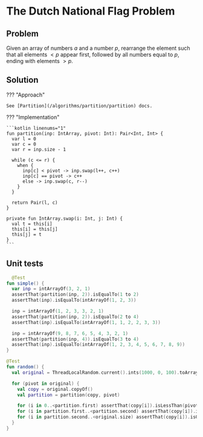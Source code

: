 # The Dutch National Flag Problem

## Problem

Given an array of numbers $a$ and a number $p$, rearrange the element such that all elements $<p$ appear first, followed by all numbers equal to $p$, ending with elements $>p$.

## Solution

??? "Approach"

    See [Partition](/algorithms/partition/partition) docs.

??? "Implementation"

    ```kotlin linenums="1"
    fun partition(inp: IntArray, pivot: Int): Pair<Int, Int> {
      var l = 0
      var c = 0
      var r = inp.size - 1

      while (c <= r) {
        when {
          inp[c] < pivot -> inp.swap(l++, c++)
          inp[c] == pivot -> c++
          else -> inp.swap(c, r--)
        }
      }

      return Pair(l, c)
    }

    private fun IntArray.swap(i: Int, j: Int) {
      val t = this[i]
      this[i] = this[j]
      this[j] = t
    }
    ```

## Unit tests

```kotlin linenums="1"
  @Test
fun simple() {
  var inp = intArrayOf(3, 2, 1)
  assertThat(partition(inp, 2)).isEqualTo(1 to 2)
  assertThat(inp).isEqualTo(intArrayOf(1, 2, 3))

  inp = intArrayOf(1, 2, 3, 3, 2, 1)
  assertThat(partition(inp, 2)).isEqualTo(2 to 4)
  assertThat(inp).isEqualTo(intArrayOf(1, 1, 2, 2, 3, 3))

  inp = intArrayOf(9, 8, 7, 6, 5, 4, 3, 2, 1)
  assertThat(partition(inp, 4)).isEqualTo(3 to 4)
  assertThat(inp).isEqualTo(intArrayOf(1, 2, 3, 4, 5, 6, 7, 8, 9))
}

@Test
fun random() {
  val original = ThreadLocalRandom.current().ints(1000, 0, 100).toArray()

  for (pivot in original) {
    val copy = original.copyOf()
    val partition = partition(copy, pivot)

    for (i in 0..<partition.first) assertThat(copy[i]).isLessThan(pivot)
    for (i in partition.first..<partition.second) assertThat(copy[i]).isEqualTo(pivot)
    for (i in partition.second..<original.size) assertThat(copy[i]).isGreaterThan(pivot)
  }
}
```
